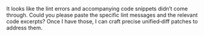 It looks like the lint errors and accompanying code snippets didn’t come through. Could you please paste the specific lint messages and the relevant code excerpts? Once I have those, I can craft precise unified‑diff patches to address them.